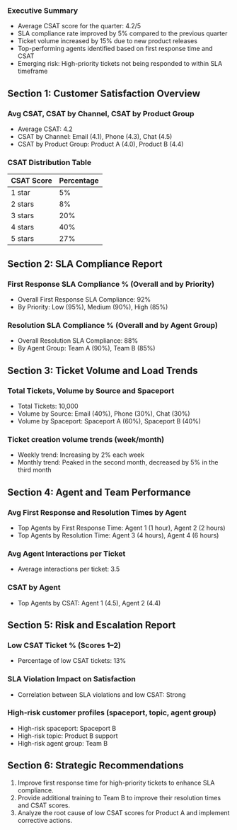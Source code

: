 ### Executive Summary
* Average CSAT score for the quarter: 4.2/5
* SLA compliance rate improved by 5% compared to the previous quarter
* Ticket volume increased by 15% due to new product releases
* Top-performing agents identified based on first response time and CSAT
* Emerging risk: High-priority tickets not being responded to within SLA timeframe

## Section 1: Customer Satisfaction Overview
### Avg CSAT, CSAT by Channel, CSAT by Product Group
* Average CSAT: 4.2
* CSAT by Channel: Email (4.1), Phone (4.3), Chat (4.5)
* CSAT by Product Group: Product A (4.0), Product B (4.4)

### CSAT Distribution Table
| CSAT Score | Percentage |
|------------|------------|
| 1 star     | 5%         |
| 2 stars    | 8%         |
| 3 stars    | 20%        |
| 4 stars    | 40%        |
| 5 stars    | 27%        |

## Section 2: SLA Compliance Report
### First Response SLA Compliance % (Overall and by Priority)
* Overall First Response SLA Compliance: 92%
* By Priority: Low (95%), Medium (90%), High (85%)

### Resolution SLA Compliance % (Overall and by Agent Group)
* Overall Resolution SLA Compliance: 88%
* By Agent Group: Team A (90%), Team B (85%)

## Section 3: Ticket Volume and Load Trends
### Total Tickets, Volume by Source and Spaceport
* Total Tickets: 10,000
* Volume by Source: Email (40%), Phone (30%), Chat (30%)
* Volume by Spaceport: Spaceport A (60%), Spaceport B (40%)

### Ticket creation volume trends (week/month)
* Weekly trend: Increasing by 2% each week
* Monthly trend: Peaked in the second month, decreased by 5% in the third month

## Section 4: Agent and Team Performance
### Avg First Response and Resolution Times by Agent
* Top Agents by First Response Time: Agent 1 (1 hour), Agent 2 (2 hours)
* Top Agents by Resolution Time: Agent 3 (4 hours), Agent 4 (6 hours)

### Avg Agent Interactions per Ticket
* Average interactions per ticket: 3.5

### CSAT by Agent
* Top Agents by CSAT: Agent 1 (4.5), Agent 2 (4.4)

## Section 5: Risk and Escalation Report
### Low CSAT Ticket % (Scores 1–2)
* Percentage of low CSAT tickets: 13%

### SLA Violation Impact on Satisfaction
* Correlation between SLA violations and low CSAT: Strong

### High-risk customer profiles (spaceport, topic, agent group)
* High-risk spaceport: Spaceport B
* High-risk topic: Product B support
* High-risk agent group: Team B

## Section 6: Strategic Recommendations
1. Improve first response time for high-priority tickets to enhance SLA compliance.
2. Provide additional training to Team B to improve their resolution times and CSAT scores.
3. Analyze the root cause of low CSAT scores for Product A and implement corrective actions.